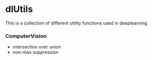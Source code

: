 # dlUtils

This is a collection of different utility functions used in deeplearning


### ComputerVision

- intersection over union
- non-max suppression
